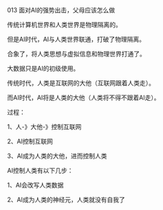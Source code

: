 013 面对AI的强势出击，父母应该怎么做



传统计算机世界和人类世界是物理隔离的。

但是AI时代，AI与人类世界联通，打破了物理隔离。

合象了，将人类思想与虚拟信息和物理世界打通了。



大数据只是AI的初级使用。

传统时代，人类是互联网的大他（互联网跟着人类走）。

而AI时代，AI将是人类的大他（人类将不得不跟着AI走）。



过程：

1、人-》大他-》控制互联网

2、AI控制互联网

3、AI成为人类的大他，进而控制人类



AI控制人类有以下几步：

1、AI会改写人类数据

2、AI成为人类的神经元，人类就没有自我了

